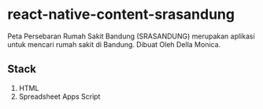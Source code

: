 # react-native-content-srasandung

Peta Persebaran Rumah Sakit Bandung (SRASANDUNG) merupakan aplikasi untuk mencari rumah sakit di Bandung. Dibuat Oleh Della Monica.

## Stack
1. HTML
2. Spreadsheet Apps Script
